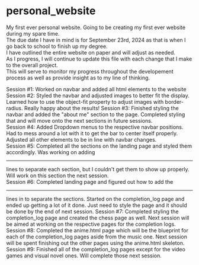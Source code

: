 # personal_website
My first ever personal website.
Going to be creating my first ever website during my spare time.  
The due date I have in mind is for September 23rd, 2024 as that is when I go back to school to finish up my degree.  
I have outlined the entire website on paper and will adjust as needed.  
As I progress, I will continue to update this file with each change that I make to the overall project.  
This will serve to monitor my progress throughout the developement process as well as provide insight as to my line of thinking.  

Session #1: Worked on navbar and added all html elements to the website
Session #2: Styled the navbar and adjusted images to better fit the display.  Learned how to use the object-fit property to adjust images with border-radius.  Really happy about the results!
Session #3: Finished styling the navbar and added the "about me" section to the page.  Completed styling that and will move onto the next sections in future sessions.  
Session #4: Added Dropdown menus to the respective navbar positions.  Had to mess around a lot with it to get the bar to center itself properly. Adjusted all other elements to be in line with navbar changes.  
Session #5: Completed all the sections on the landing page and styled them accordingly.  Was working on adding <hr> lines to separate each section, but I couldn't get them to show up properly.  Will work on this section the next session.  
Session #6: Completed landing page and figured out how to add the <hr> lines in to separate the sections.  Started on the completion_log page and ended up getting a lot of it done.  Just need to style the page and it should be done by the end of next session.
Session #7: Completed styling the completion_log page and created the chess page as well.  Next session will be aimed at working on the respective pages for the completion logs.  
Session #8: Completed the anime.html page which will be the blueprint for each of the completion_log pages aside from the music one.  Next session will be spent finishing out the other pages using the anime.html skeleton.
Session #9: Finished all of the completion_log pages except for the video games and visual novel ones.  Will complete those next session.

